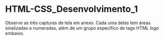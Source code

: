 # HTML-CSS_Desenvolvimento_1
Observe as três capturas de tela em anexo. Cada uma delas tem áreas sinalizadas e numeradas, além de um grupo específico de tags HTML logo embaixo.
